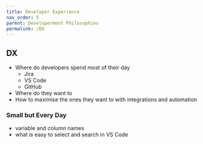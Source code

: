 ```yaml
---
title: Developer Experience
nav_order: 5
parent: Developerment Philosophies
permalink: /DX
---
```


## DX

- Where do developers spend most of their day
  - Jira
  - VS Code
  - GitHub
- Where do they want to
- How to maximise the ones they want to with integrations and automation

### Small but Every Day

- variable and column names
- what is easy to select and search in VS Code
